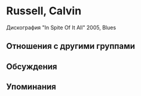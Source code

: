 # Russell, Calvin

Дискография
"In Spite Of It All" 2005, Blues

## Отношения с другими группами


## Обсуждения


## Упоминания

